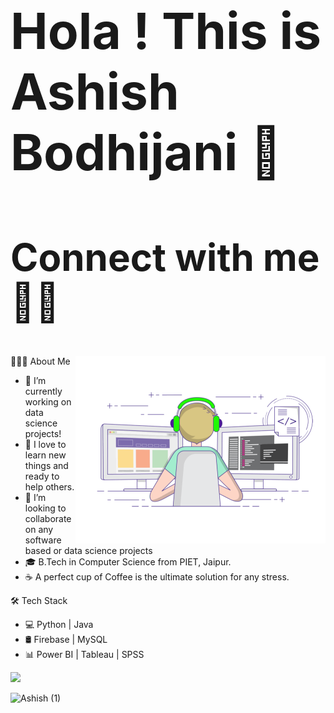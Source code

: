 <h1 style="font-size:80px">Hola ! This is Ashish Bodhijani 👋</h1>
<h2 style="font-size:60px">Connect with me 🤝🏻</h2>

<img align="right" src="https://github.com/aahevolution/aahevolution/blob/main/gif3.gif" width="400" height="300" > 



👨🏻‍💻   About Me                                                     
- 🔭 I’m currently working on data science projects!                          
- 🌱 I love to learn new things and ready to help others.                                                             
- 👯 I’m looking to collaborate on any software based or data science projects
- 🎓 B.Tech in Computer Science from PIET, Jaipur.
- ☕ A perfect cup of Coffee is the ultimate solution for any stress.


🛠 Tech Stack

- 💻  Python | Java
- 🛢   Firebase | MySQL 
- 📊   Power BI | Tableau | SPSS


<img src = "https://github-readme-stats.vercel.app/api?username=aahevolution&&show_icons=true&title_color=#D5D4DF&icon_color=bb2acf&text_color=daf7dc&bg_color=151515">



![Ashish (1)](https://user-images.githubusercontent.com/38393410/149876133-7271a6d1-58b6-4421-a4bd-7f8792b1bbe5.png)


